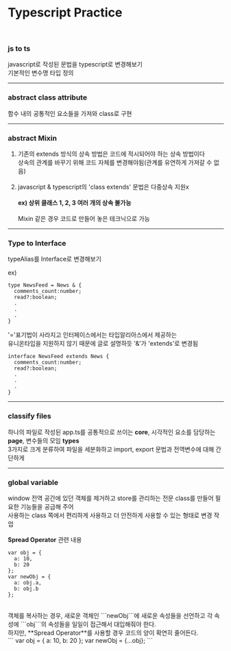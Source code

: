 # Typescript Practice <br><br>

### js to ts

javascript로 작성된 문법을 typescript로 변경해보기    
기본적인 변수명 타입 정의
***
### abstract class attribute

함수 내의 공통적인 요소들을 가져와 class로 구현
***
### abstract Mixin

1. 기존의 extends 방식의 상속 방법은 코드에 적시되어야 하는 상속 방법이다<br>
상속의 관계를 바꾸기 위해 코드 자체를 변경해야됨(관계를 유연하게 가져갈 수 없음)<br><br>
2. javascript & typescript의 'class extends' 문법은 다중상속 지원x<br><br>
**ex) 상위 클래스 1, 2, 3 여러 개의 상속 불가능**<br><br>
Mixin 같은 경우 코드로 만들어 놓은 테크닉으로 가능
***
### Type to Interface

typeAlias를 Interface로 변경해보기

ex)
```
type NewsFeed = News & {
  comments_count:number;
  read?:boolean;
  .
  .
  .
}
```
'='표기법이 사라지고 인터페이스에서는 타입알리아스에서 제공하는    
유니온타입을 지원하지 않기 때문에 글로 설명하듯 '&'가 'extends'로 변경됨
```
interface NewsFeed extends News {
  comments_count:number;
  read?:boolean;
  .
  .
  .
}
```
***
### classify files

하나의 파일로 작성된 app.ts를 공통적으로 쓰이는 **core**, 시각적인 요소를 담당하는 **page**, 변수들의 모임 **types**<br>
3가지로 크게 분류하여 파일을 세분화하고 import, export 문법과 전역변수에 대해 간단하게 
***
### global variable

window 전역 공간에 있던 객체를 제거하고 store를 관리하는 전문 class를 만들어 필요한 기능들을 공급해 주어<br>
사용하는 class 쪽에서 편리하게 사용하고 더 안전하게 사용할 수 있는 형태로 변경 작업
<br><br>
**Spread Operator** 관련 내용 <br>
```
var obj = {
  a: 10,
  b: 20
};
var newObj = {
  a: obj.a,
  b: obj.b
};
```
<br>
객체를 복사하는 경우, 새로운 객체인 ```newObj```에 새로운 속성들을 선언하고 각 속성에 ```obj```의 속성들을 일일이 접근해서 대입해줘야 한다.<br>
하지만, **Spread Operator**를 사용할 경우 코드의 양이 확연히 줄어든다.<br>
```
var obj = {
  a: 10,
  b: 20
};
var newObj = {...obj};
```

